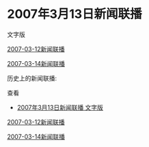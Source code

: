 







# 2007年3月13日新闻联播
 文字版








[2007-03-12新闻联播](/xinwenlianbo/20070312)


[2007-03-14新闻联播](/xinwenlianbo/20070314)









历史上的新闻联播:

 查看
 

* [2007年3月13日新闻联播
 文字版](#2007年3月13日新闻联播-文字版)






[2007-03-12新闻联播](/xinwenlianbo/20070312)


[2007-03-14新闻联播](/xinwenlianbo/20070314)



